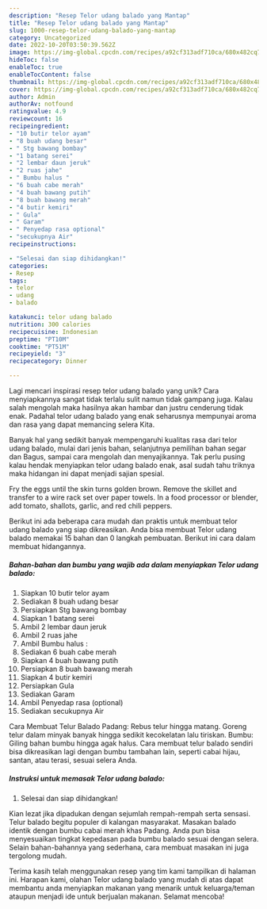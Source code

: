 ```yaml
---
description: "Resep Telor udang balado yang Mantap"
title: "Resep Telor udang balado yang Mantap"
slug: 1000-resep-telor-udang-balado-yang-mantap
category: Uncategorized
date: 2022-10-20T03:50:39.562Z
image: https://img-global.cpcdn.com/recipes/a92cf313adf710ca/680x482cq70/telor-udang-balado-foto-resep-utama.jpg
hideToc: false
enableToc: true
enableTocContent: false
thumbnail: https://img-global.cpcdn.com/recipes/a92cf313adf710ca/680x482cq70/telor-udang-balado-foto-resep-utama.jpg
cover: https://img-global.cpcdn.com/recipes/a92cf313adf710ca/680x482cq70/telor-udang-balado-foto-resep-utama.jpg
author: Admin
authorAv: notfound
ratingvalue: 4.9
reviewcount: 16
recipeingredient:
- "10 butir telor ayam"
- "8 buah udang besar"
- " Stg bawang bombay"
- "1 batang serei"
- "2 lembar daun jeruk"
- "2 ruas jahe"
- " Bumbu halus "
- "6 buah cabe merah"
- "4 buah bawang putih"
- "8 buah bawang merah"
- "4 butir kemiri"
- " Gula"
- " Garam"
- " Penyedap rasa optional"
- "secukupnya Air"
recipeinstructions:

- "Selesai dan siap dihidangkan!"
categories:
- Resep
tags:
- telor
- udang
- balado

katakunci: telor udang balado 
nutrition: 300 calories
recipecuisine: Indonesian
preptime: "PT10M"
cooktime: "PT51M"
recipeyield: "3"
recipecategory: Dinner

---
```





Lagi mencari inspirasi resep telor udang balado yang unik? Cara menyiapkannya sangat tidak terlalu sulit namun tidak gampang juga. Kalau salah mengolah maka hasilnya akan hambar dan justru cenderung tidak enak. Padahal telor udang balado yang enak seharusnya mempunyai aroma dan rasa yang dapat memancing selera Kita.





Banyak hal yang sedikit banyak mempengaruhi kualitas rasa dari telor udang balado, mulai dari jenis bahan, selanjutnya pemilihan bahan segar dan Bagus, sampai cara mengolah dan menyajikannya. Tak perlu pusing kalau hendak menyiapkan telor udang balado enak,      asal sudah tahu triknya maka hidangan ini dapat menjadi sajian spesial.














Fry the eggs until the skin turns golden brown. Remove the skillet and transfer to a wire rack set over paper towels. In a food processor or blender, add tomato, shallots, garlic, and red chili peppers.






Berikut ini ada beberapa cara mudah dan praktis untuk membuat telor udang balado yang siap dikreasikan. Anda bisa membuat Telor udang balado memakai 15 bahan dan 0 langkah pembuatan. Berikut ini cara dalam membuat hidangannya.

<!--inarticleads1-->

##### Bahan-bahan dan bumbu yang wajib ada dalam menyiapkan Telor udang balado:

1. Siapkan 10 butir telor ayam
1. Sediakan 8 buah udang besar
1. Persiapkan  Stg bawang bombay
1. Siapkan 1 batang serei
1. Ambil 2 lembar daun jeruk
1. Ambil 2 ruas jahe
1. Ambil  Bumbu halus :
1. Sediakan 6 buah cabe merah
1. Siapkan 4 buah bawang putih
1. Persiapkan 8 buah bawang merah
1. Siapkan 4 butir kemiri
1. Persiapkan  Gula
1. Sediakan  Garam
1. Ambil  Penyedap rasa (optional)
1. Sediakan secukupnya Air


Cara Membuat Telur Balado Padang: Rebus telur hingga matang. Goreng telur dalam minyak banyak hingga sedikit kecokelatan lalu tiriskan. Bumbu: Giling bahan bumbu hingga agak halus. Cara membuat telur balado sendiri bisa dikreasikan lagi dengan bumbu tambahan lain, seperti cabai hijau, santan, atau terasi, sesuai selera Anda. 

<!--inarticleads2-->

##### Instruksi untuk memasak Telor udang balado:


1. Selesai dan siap dihidangkan!

Kian lezat jika dipadukan dengan sejumlah rempah-rempah serta sensasi. Telur balado begitu populer di kalangan masyarakat. Masakan balado identik dengan bumbu cabai merah khas Padang. Anda pun bisa menyesuaikan tingkat kepedasan pada bumbu balado sesuai dengan selera. Selain bahan-bahannya yang sederhana, cara membuat masakan ini juga tergolong mudah. 

Terima kasih telah menggunakan resep yang tim kami tampilkan di halaman ini. Harapan kami, olahan Telor udang balado yang mudah di atas dapat membantu anda menyiapkan makanan yang menarik untuk keluarga/teman ataupun menjadi ide untuk berjualan makanan. Selamat mencoba!
